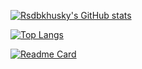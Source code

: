 [![Rsdbkhusky's GitHub stats](https://github-readme-stats.vercel.app/api?username=rsdbkhusky&theme=nightowl)](https://github.com/rsdbkhusky/github-readme-stats)

[![Top Langs](https://github-readme-stats.vercel.app/api/top-langs/?username=rsdbkhusky&layout=compact&theme=nightowl)](https://github.com/rsdbkhudky/rsdbkhusky.github.io)

[![Readme Card](https://github-readme-stats.vercel.app/api/pin/?username=rsdbkhusky&repo=rsdbkhusky.github.io&theme=nightowl)](https://github.com/rsdbkhudky/rsdbkhusky.github.io)

